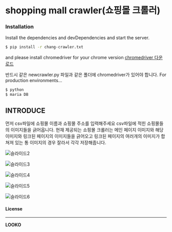 # shopping mall crawler(쇼핑몰 크롤러)   



### Installation

Install the dependencies and devDependencies and start the server.

```sh
$ pip install -r chang-crawler.txt
```
and
please install chromedriver for your chrome version
[chromedriver 다운로드]("https://chromedriver.chromium.org/downloads")

반드시 같은 newcrawler.py 파일과 같은 폴더에 chromedriver가 있어야 합니다.
For production environments...

```sh
$ python
$ maria DB
```

## INTRODUCE

먼저 csv파일에 쇼핑몰 이름과 쇼핑몰 주소를 입력해주세요 csv파일에 적힌 쇼핑몰들의 이미지들을 긁어옵니다.
현재 제공되는 쇼핑몰 크롤러는 메인 페이지 이미지와 해당 이미지와 링크된 페이지의 이미지들을 긁어오고 링크된 페이지의 여러개의 이미지가 
합쳐져 있는 통 이미지의 경우 잘라서 각각 저장해줍니다.

![슬라이드2](https://user-images.githubusercontent.com/26477881/74807477-eb069e00-532b-11ea-803f-b6eff054c7aa.JPG)

![슬라이드3](https://user-images.githubusercontent.com/26477881/74807539-0ffb1100-532c-11ea-98c6-f0b6455245c8.JPG)

![슬라이드4](https://user-images.githubusercontent.com/26477881/74807570-22754a80-532c-11ea-9fee-5e4d3d0b7a7e.JPG)

![슬라이드5](https://user-images.githubusercontent.com/26477881/74807598-302ad000-532c-11ea-9b99-b42a1cc554d8.JPG)

![슬라이드6](https://user-images.githubusercontent.com/26477881/74807618-3a4cce80-532c-11ea-8f10-dad90445015d.JPG)



#### License
----

**LOOKO**








